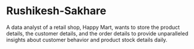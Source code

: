 # Rushikesh-Sakhare
A data analyst of a retail shop, Happy Mart, wants to store the product details, the customer details, and the order details to provide unparalleled insights about customer behavior and product stock details daily.
